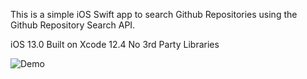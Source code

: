 This is a simple iOS Swift app to search Github Repositories using the Github Repository Search API.

iOS 13.0
Built on Xcode 12.4
No 3rd Party Libraries

![Demo](https://github.com/malach1/SearchRepo/blob/main/SearchRepo/Readme/GithubSearchRepo.gif)
